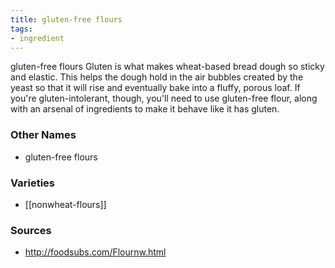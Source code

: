 ```yaml
---
title: gluten-free flours
tags:
- ingredient
---
```

gluten-free flours Gluten is what makes wheat-based bread dough so sticky and elastic. This helps the dough hold in the air bubbles created by the yeast so that it will rise and eventually bake into a fluffy, porous loaf. If you're gluten-intolerant, though, you'll need to use gluten-free flour, along with an arsenal of ingredients to make it behave like it has gluten.

### Other Names

* gluten-free flours

### Varieties

* [[nonwheat-flours]]

### Sources
* http://foodsubs.com/Flournw.html
